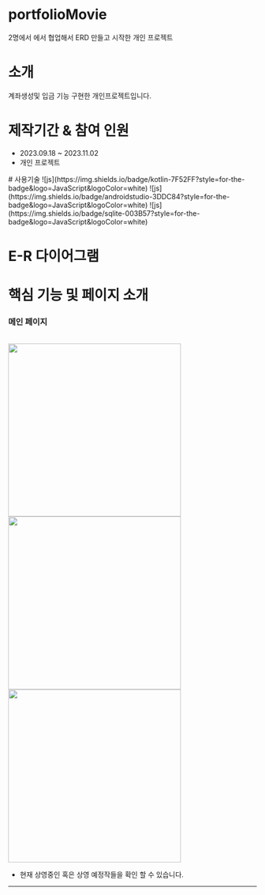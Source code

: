 # portfolioMovie
2명에서 에서 협업해서 ERD 만들고 시작한 개인 프로젝트

# 소개
계좌생성및 입금 기능 구현한 개인프로젝트입니다.


# 제작기간 & 참여 인원
<UL>
  <LI>2023.09.18 ~ 2023.11.02</LI>
  <LI>개인 프로젝트</LI>
</UL>
# 사용기술
![js](https://img.shields.io/badge/kotlin-7F52FF?style=for-the-badge&logo=JavaScript&logoColor=white)
![js](https://img.shields.io/badge/androidstudio-3DDC84?style=for-the-badge&logo=JavaScript&logoColor=white)
![js](https://img.shields.io/badge/sqlite-003B57?style=for-the-badge&logo=JavaScript&logoColor=white)


# E-R 다이어그램


# 핵심 기능 및 페이지 소개

<H3>메인 페이지</H3>
<BR>


<img src="https://github.com/oals/portfolioMovie/assets/136543676/80fdb057-d991-40d2-a92e-8228a3e5ebf1" height="350">

<img src="https://github.com/oals/portfolioMovie/assets/136543676/cbedb271-b465-4bd2-b697-a9de43502fe9" height="350">

<img src="https://github.com/oals/portfolioMovie/assets/136543676/d56cb4eb-877b-4872-a4e2-74fbeeb886dd" height="350">



<UL>
 <LI>현재 상영중인 혹은 상영 예정작들을 확인 할 수 있습니다.</LI>
</UL>

<HR>



